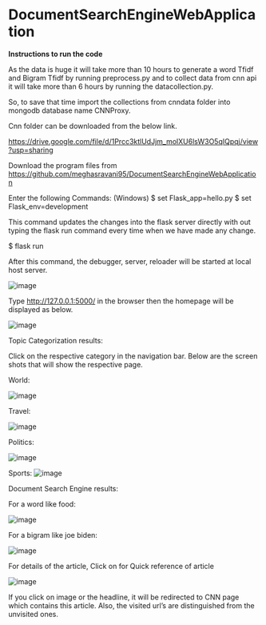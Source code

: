 # DocumentSearchEngineWebApplication

**Instructions to run the code**

As the data is huge it will take more than 10 hours to generate a word Tfidf and Bigram Tfidf by running preprocess.py and to collect data from  cnn api it will take more than 6 hours by running the datacollection.py. 

So, to save that time import the collections from cnndata folder into mongodb database name CNNProxy.

Cnn folder can be downloaded from the below link.

https://drive.google.com/file/d/1Prcc3ktlUdJjm_molXU6lsW3O5qIQpqj/view?usp=sharing
 

  

Download the program files from https://github.com/meghasravani95/DocumentSearchEngineWebApplication

Enter the following Commands: (Windows)
$ set Flask_app=hello.py
$ set Flask_env=development

This command updates the changes into the flask server directly with out typing the flask run command every time when we have made any change.

$ flask  run

After this command, the debugger, server, reloader will be started at local host server.

 ![image](https://user-images.githubusercontent.com/56423729/117167005-e2fe1700-ad94-11eb-965a-30200bfa68ed.png)


Type http://127.0.0.1:5000/ in the browser then the homepage will be displayed as below.

 ![image](https://user-images.githubusercontent.com/56423729/117166958-d974af00-ad94-11eb-9eee-65de7c76d6cc.png)


Topic Categorization results:

Click on the respective category in the navigation bar. Below are the screen shots that will show the respective page.

World:

 
![image](https://user-images.githubusercontent.com/56423729/117166926-d1b50a80-ad94-11eb-80a0-4e29fd362847.png)



Travel:

 ![image](https://user-images.githubusercontent.com/56423729/117166892-c9f56600-ad94-11eb-9d79-bfc159ab0253.png)



Politics:

 
![image](https://user-images.githubusercontent.com/56423729/117166866-c4981b80-ad94-11eb-8810-e9e629eb6024.png)




Sports:
![image](https://user-images.githubusercontent.com/56423729/117166831-bb0eb380-ad94-11eb-9ea9-e6bca7e7e887.png)


Document Search Engine results:

For a word like food:

 

![image](https://user-images.githubusercontent.com/56423729/117166796-b4803c00-ad94-11eb-8d9b-f6c25aedbecc.png)



For a bigram like joe biden:

 
![image](https://user-images.githubusercontent.com/56423729/117166779-ae8a5b00-ad94-11eb-9bad-79b6aeb304f8.png)


For details of the article, Click on for Quick reference of article

![image](https://user-images.githubusercontent.com/56423729/117166705-9e727b80-ad94-11eb-898d-6bc939b097fa.png)

 
If you click on image or the headline, it will be redirected to CNN page which contains this article. Also, the visited url’s are distinguished from the unvisited ones.



